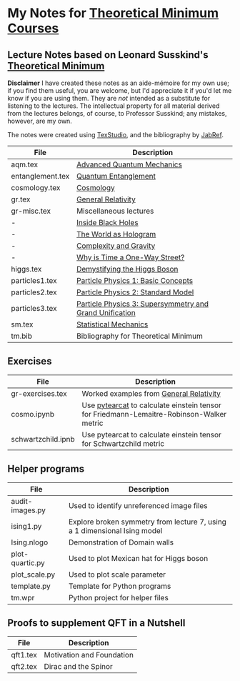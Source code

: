 # My Notes for [Theoretical Minimum Courses](http://theoreticalminimum.com/)

## Lecture Notes based on Leonard Susskind's [Theoretical Minimum](http://theoreticalminimum.com/home)

**Disclaimer** I have created these notes as an aide-mémoire for my own use; if you find them useful, you are welcome, but I'd appreciate it if you'd let me know if you are using them. They are _not_ intended
as a substitute for listening to the lectures. The intellectual property for all material derived from the lectures belongs, of course, to Professor Susskind; any mistakes, however, are my own.

The notes were created using [TexStudio](https://www.texstudio.org/), and the bibliography by [JabRef](https://www.jabref.org/).

File|Description
----------------|-------------------------------------------------------------
aqm.tex|[Advanced Quantum Mechanics](http://theoreticalminimum.com/courses/advanced-quantum-mechanics/2013/fall)
entanglement.tex|[Quantum Entanglement](http://theoreticalminimum.com/courses/quantum-entanglement/2006/fall)
cosmology.tex|[Cosmology](http://theoreticalminimum.com/courses/cosmology/2013/winter)
gr.tex|[General Relativity](http://theoreticalminimum.com/courses/general-relativity/2012/fall)
gr-misc.tex|Miscellaneous lectures
-|[Inside Black Holes](https://www.youtube.com/watch?v=yMRYZMv0jRE)
-|[The World as Hologram](https://www.youtube.com/watch?v=2DIl3Hfh9tY)
-|[Complexity and Gravity](https://youtu.be/6OXdhV5BOcY?t=797)
-|[Why is Time a One-Way Street?](https://www.youtube.com/watch?v=jhnKBKZvb_U)
higgs.tex|[Demystifying the Higgs Boson](http://theoreticalminimum.com/courses/higgs-boson/2012/summer/lecture-1)
particles1.tex|[Particle Physics 1: Basic Concepts](http://theoreticalminimum.com/courses/particle-physics-1-basic-concepts/2009/fall)
particles2.tex|[Particle Physics 2: Standard Model](http://theoreticalminimum.com/courses/particle-physics-2-standard-model/2010/winter)
particles3.tex|[Particle Physics 3: Supersymmetry and Grand Unification](http://theoreticalminimum.com/courses/particle-physics-3-supersymmetry-and-grand-unification/2010/spring/lecture-1)|
sm.tex|[Statistical Mechanics](http://theoreticalminimum.com/courses/statistical-mechanics/2013/spring)
tm.bib|Bibliography for Theoretical Minimum

## Exercises

File|Description
----------------|-------------------------------------------------------------
gr-exercises.tex|Worked examples from [General Relativity](http://theoreticalminimum.com/courses/general-relativity/2012/fall)
cosmo.ipynb|Use [pytearcat](https://arxiv.org/abs/2106.15016) to calculate einstein tensor for Friedmann-Lemaitre-Robinson-Walker metric
schwartzchild.ipnb|Use pytearcat to calculate einstein tensor for Schwartzchild metric

## Helper programs

File|Description
----------------|-------------------------------------------------------------
audit-images.py|Used to identify unreferenced image files
ising1.py|Explore broken symmetry from lecture 7, using a 1 dimensional Ising model
Ising.nlogo|Demonstration of Domain walls
plot-quartic.py|Used to plot Mexican hat for Higgs boson
plot_scale.py|Used to plot scale parameter
template.py|Template for Python programs
tm.wpr|Python project for helper files


## Proofs to supplement QFT in a Nutshell

File|Description
----------------|-------------------------------------------------------------
qft1.tex|Motivation and Foundation
qft2.tex|Dirac and the Spinor

